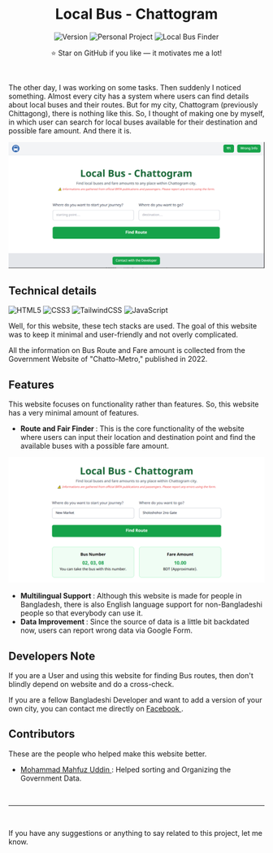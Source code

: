 <div align="center">
  
  # Local Bus - Chattogram
  
  ![Version](https://img.shields.io/badge/Version%201.0-063970)
  ![Personal Project](https://img.shields.io/badge/Personal%20Project-8A2BE2)
  ![Local Bus Finder](https://img.shields.io/badge/Local%20Bus%20Finder-276749)

  ⭐ Star on GitHub if you like — it motivates me a lot!
  
</div>

<br>

The other day, I was working on some tasks. Then suddenly I noticed something. Almost every city has a system where users can find details about local buses and their routes. But for my city, Chattogram (previously Chittagong), there is nothing like this. So, I thought of making one by myself, in which user can search for local buses available for their destination and possible fare amount. And there it is.

<img src="assets/readmeThumbnail.png" alt="thumbnail"/>

## Technical details
![HTML5](https://img.shields.io/badge/-HTML5-%23E44D27?style=flat-square&logo=html5&logoColor=ffffff)
![CSS3](https://img.shields.io/badge/-CSS3-%231572B6?style=flat-square&logo=css3)
![TailwindCSS](https://img.shields.io/badge/-TailwindCSS-%231a202c?style=flat-square&logo=tailwind-css)
![JavaScript](https://img.shields.io/badge/-JavaScript-%23F7DF1C?style=flat-square&logo=javascript&logoColor=000000&labelColor=%23F7DF1C&color=%23FFCE5A)

Well, for this website, these tech stacks are used. The goal of this website was to keep it minimal and user-friendly and not overly complicated. 

All the information on Bus Route and Fare amount is collected from the Government Website of "Chatto-Metro," published in 2022. 

## Features

This website focuses on functionality rather than features. So, this website has a very minimal amount of features.

- <b> Route and Fair Finder </b>: This is the core functionality of the website where users can input their location and destination point and find the available buses with a possible fare amount. 

<img src="assets/core.png" alt="thumbnail"/>
<br>

- <b> Multilingual Support </b>: Although this website is made for people in Bangladesh, there is also English language support for non-Bangladeshi people so that everybody can use it. 
- <b> Data Improvement </b>: Since the source of data is a little bit backdated now, users can report wrong data via Google Form.

## Developers Note

If you are a User and using this website for finding Bus routes, then don't blindly depend on website and do a cross-check. 

If you are a fellow Bangladeshi Developer and want to add a version of your own city, you can contact me directly on <a href="https://www.facebook.com/tarunna.002" target ="_blank"> Facebook </a>.

## Contributors

These are the people who helped make this website better.

- <a href="https://www.facebook.com/mahfux090" target="_blank"> Mohammad Mahfuz Uddin </a>: Helped sorting and Organizing the Government Data.

<br>
<hr>
<br>

If you have any suggestions or anything to say related to this project, let me know.
